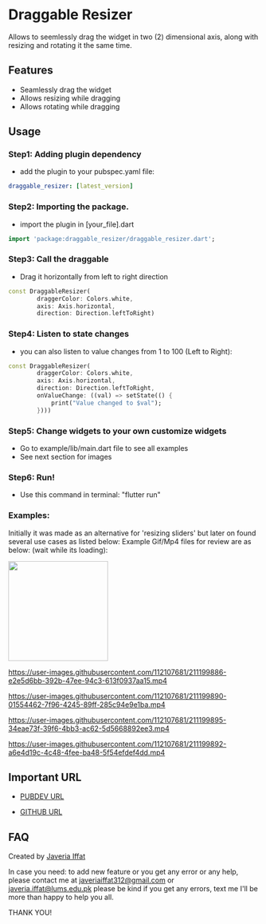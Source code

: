# Draggable Resizer

Allows to seemlessly drag the widget in two (2) dimensional axis, along with resizing and rotating it the same time.

## Features

- Seamlessly drag the widget
- Allows resizing while dragging
- Allows rotating while dragging

## Usage

### Step1: Adding plugin dependency
- add the plugin to your pubspec.yaml file:

```yaml
draggable_resizer: [latest_version]
```

### Step2: Importing the package.
- import the plugin in [your_file].dart

```dart
import 'package:draggable_resizer/draggable_resizer.dart';
```

### Step3: Call the draggable 
- Drag it horizontally from left to right direction 

```dart
const DraggableResizer(
        draggerColor: Colors.white,
        axis: Axis.horizontal,
        direction: Direction.leftToRight)
```

### Step4: Listen to state changes  
- you can also listen to value changes from 1 to 100 (Left to Right):

```dart
const DraggableResizer(
        draggerColor: Colors.white,
        axis: Axis.horizontal,
        direction: Direction.leftToRight,
        onValueChange: ((val) => setState(() {
            print("Value changed to $val");
        })))
```


### Step5: Change widgets to your own customize widgets 
-  Go to example/lib/main.dart file to see all examples
-  See next section for images

### Step6: Run!
- Use this command in terminal: "flutter run"


### Examples:

Initially it was made as an alternative for 'resizing sliders' but later on found several use cases as listed below:
Example Gif/Mp4 files for review are as below: (wait while its loading):

<img src="https://i.imgur.com/m9BFTtB.png" width="200" />

https://user-images.githubusercontent.com/112107681/211199886-e2e5d6bb-392b-47ee-94c3-613f0937aa15.mp4

https://user-images.githubusercontent.com/112107681/211199890-01554462-7f96-4245-89ff-285c94e9e1ba.mp4

https://user-images.githubusercontent.com/112107681/211199895-34eae73f-39f6-4bb3-ac62-5d5668892ee3.mp4

https://user-images.githubusercontent.com/112107681/211199892-a6e4d19c-4c48-4fee-ba48-5f54efdef4dd.mp4


## Important URL

- [PUBDEV URL](https://pub.dev/packages/draggable_resizer)

- [GITHUB URL](https://github.com/JaveriaJR/draggable_resizer/tree/main/example)


## FAQ

Created by [Javeria Iffat](https://www.linkedin.com/in/javeria-iffat/)

In case you need: to add new feature or you get any error or any help, please contact me at javeriaiffat312@gmail.com or javeria.iffat@lums.edu.pk
please be kind if you get any errors, text me I'll be more than happy to help you all.

THANK YOU!


